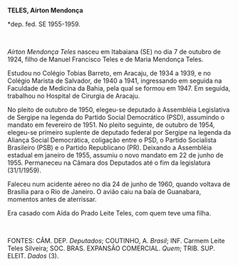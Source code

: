 **TELES, Aírton Mendonça**

\*dep. fed. SE 1955-1959.

 

*Aírton Mendonça Teles* nasceu em Itabaiana (SE) no dia 7 de outubro de
1924, filho de Manuel Francisco Teles e de Maria Mendonça Teles.

Estudou no Colégio Tobias Barreto, em Aracaju, de 1934 a 1939, e no
Colégio Marista de Salvador, de 1940 a 1941, ingressando em seguida na
Faculdade de Medicina da Bahia, pela qual se formou em 1947. Em seguida,
trabalhou no Hospital de Cirurgia de Aracaju.

No pleito de outubro de 1950, elegeu-se deputado à Assembléia
Legislativa de Sergipe na legenda do Partido Social Democrático (PSD),
assumindo o mandato em fevereiro de 1951. No pleito seguinte, de outubro
de 1954, elegeu-se primeiro suplente de deputado federal por Sergipe na
legenda da Aliança Social Democrática, coligação entre o PSD, o Partido
Socialista Brasileiro (PSB) e o Partido Republicano (PR). Deixando a
Assembléia estadual em janeiro de 1955, assumiu o novo mandato em 22 de
junho de 1955. Permaneceu na Câmara dos Deputados até o fim da
legislatura (31/1/1959).

Faleceu num acidente aéreo no dia 24 de junho de 1960, quando voltava de
Brasília para o Rio de Janeiro. O avião caiu na baía de Guanabara,
momentos antes de aterrissar.

Era casado com Aída do Prado Leite Teles, com quem teve uma filha.

 

FONTES: CÂM. DEP. *Deputados*; COUTINHO, A. *Brasil*; INF. Carmem Leite
Teles Silveira; SOC. BRAS. EXPANSÃO COMERCIAL. *Quem*; TRIB. SUP. ELEIT.
*Dados* (3).

 

